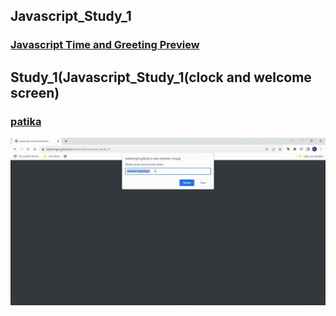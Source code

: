 ## Javascript_Study_1
### [Javascript Time and Greeting Preview](https://kaderergin.github.io/Javascript/Javascript_Study_1/)
## Study_1(Javascript_Study_1(clock and welcome screen)
### [patika](https://academy.patika.dev/tr/profile)
![Javascript Time and Greeting](https://github.com/KaderErgin/Javascript/blob/master/Javascript_Study_1/img/Javascript-clock-study.gif)

